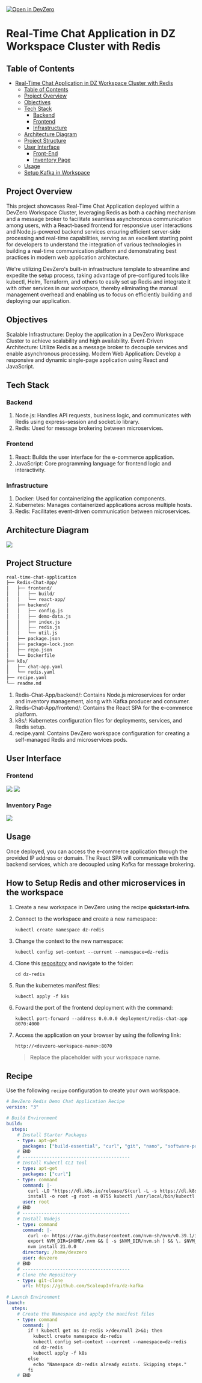 [![Open in DevZero](https://assets.devzero.io/open-in-devzero.svg)](https://www.devzero.io/dashboard/recipes/new?repo-url=https://github.com/ScaleupInfra/dz-redis)

# Real-Time Chat Application in DZ Workspace Cluster with Redis

## Table of Contents
- [Real-Time Chat Application in DZ Workspace Cluster with Redis](#real-time-chat-application-in-dz-workspace-cluster-with-redis)
  - [Table of Contents](#table-of-contents)
  - [Project Overview](#project-overview)
  - [Objectives](#objectives)
  - [Tech Stack](#tech-stack)
    - [Backend](#backend)
    - [Frontend](#frontend)
    - [Infrastructure](#infrastructure)
  - [Architecture Diagram](#architecture-diagram)
  - [Project Structure](#project-structure)
  - [User Interface](#user-interface)
    - [Front-End](#front-end)
    - [Inventory Page](#inventory-page)
  - [Usage](#usage)
  - [Setup Kafka in Workspace](#how-to-setup-kafka-and-other-microservices-in-the-workspace)

## Project Overview
This project showcases Real-Time Chat Application deployed within a DevZero Workspace Cluster, leveraging Redis as both a caching mechanism and a message broker to facilitate seamless asynchronous communication among users, with a React-based frontend for responsive user interactions and Node.js-powered backend services ensuring efficient server-side processing and real-time capabilities, serving as an excellent starting point for developers to understand the integration of various technologies in building a real-time communication platform and demonstrating best practices in modern web application architecture.

We're utilizing DevZero's built-in infrastructure template to streamline and expedite the setup process, taking advantage of pre-configured tools like kubectl, Helm, Terraform, and others to easily set up Redis and integrate it with other services in our workspace, thereby eliminating the manual management overhead and enabling us to focus on efficiently building and deploying our application.

## Objectives
Scalable Infrastructure: Deploy the application in a DevZero Workspace Cluster to achieve scalability and high availability.
Event-Driven Architecture: Utilize Redis as a message broker to decouple services and enable asynchronous processing.
Modern Web Application: Develop a responsive and dynamic single-page application using React and JavaScript.

## Tech Stack
### Backend
1. Node.js: Handles API requests, business logic, and communicates with Redis using express-session and socket.io library.
2. Redis: Used for message brokering between microservices.
### Frontend
1. React: Builds the user interface for the e-commerce application.
2. JavaScript: Core programming language for frontend logic and interactivity.
### Infrastructure
1. Docker: Used for containerizing the application components.
2. Kubernetes: Manages containerized applications across multiple hosts.
3. Redis: Facilitates event-driven communication between microservices.

## Architecture Diagram
![](.gitbook/assets/dz-kafka-arch.png)

## Project Structure

```bash
real-time-chat-application
├── Redis-Chat-App/
│   ├── frontend/
│   │   ├── build/
│   │   └── react-app/
│   ├── backend/
│   │   ├── config.js
│   │   ├── demo-data.js
│   │   ├── index.js
│   │   ├── redis.js
│   │   └── util.js
│   ├── package.json
│   ├── package-lock.json
│   ├── repo.json
│   └── Dockerfile    
├── k8s/
│   ├── chat-app.yaml
│   └── redis.yaml
├── recipe.yaml
└── readme.md
```
1. Redis-Chat-App/backend/: Contains Node.js microservices for order and inventory management, along with Kafka producer and consumer.
2. Redis-Chat-App/frontend/: Contains the React SPA for the e-commerce platform.
3. k8s/: Kubernetes configuration files for deployments, services, and Redis setup.
4. recipe.yaml: Contains DevZero workspace configuration for creating a self-managed Redis and microservices pods.

## User Interface
### Frontend
![](.gitbook/assets/Customer-view-page.png)
![](.gitbook/assets/Product-Details-page.png)

### Inventory Page
![](.gitbook/assets/Backend-view.png)

## Usage

Once deployed, you can access the e-commerce application through the provided IP address or domain. The React SPA will communicate with the backend services, which are decoupled using Kafka for message brokering.

## How to Setup Redis and other microservices in the workspace

1. Create a new workspace in DevZero using the recipe **quickstart-infra**.
2. Connect to the workspace and create a new namespace:

    ```
    kubectl create namespace dz-redis
    ```

3. Change the context to the new namespace:

    ```
    kubectl config set-context --current --namespace=dz-redis
    ```

4. Clone this [repository](https://github.com/ScaleupInfra/dz-redis) and navigate to the folder:

    ```
    cd dz-redis
    ```

5. Run the kubernetes manifest files:

    ```
    kubectl apply -f k8s
    ```

6. Foward the port of the frontend deployment with the command:
    ```
    kubectl port-forward --address 0.0.0.0 deployment/redis-chat-app 8070:4000
    ```

7. Access the application on your browser by using the following link:

    ```
    http://<devzero-workspace-name>:8070
    ```

    > Replace the placeholder with your workspace name.

## Recipe

Use the following `recipe` configuration to create your own workspace.

``` yaml
# DevZero Redis Demo Chat Application Recipe
version: "3"

# Build Environment
build:
  steps:
    # Install Starter Packages
    - type: apt-get
      packages: ["build-essential", "curl", "git", "nano", "software-properties-common", "ssh", "sudo", "tar", "unzip", "vim", "wget", "zip"]
    # END
    # ----------------------------------------
    # Install Kubectl CLI tool
    - type: apt-get
      packages: ["curl"]
    - type: command
      command: |-
        curl -LO "https://dl.k8s.io/release/$(curl -L -s https://dl.k8s.io/release/stable.txt)/bin/linux/amd64/kubectl"
        install -o root -g root -m 0755 kubectl /usr/local/bin/kubectl && rm kubectl
      user: root
    # END
    # ----------------------------------------
    # Install Nodejs
    - type: command
      command: |-
        curl -o- https://raw.githubusercontent.com/nvm-sh/nvm/v0.39.1/install.sh | bash
        export NVM_DIR=$HOME/.nvm && [ -s $NVM_DIR/nvm.sh ] && \. $NVM_DIR/nvm.sh
        nvm install 21.0.0
      directory: /home/devzero
      user: devzero
    # END
    # ----------------------------------------
    # Clone the Repository
    - type: git-clone
      url: https://github.com/ScaleupInfra/dz-kafka
  
# Launch Environment
launch:
  steps:
    # Create the Namespace and apply the manifest files
    - type: command
      command: |
        if ! kubectl get ns dz-redis >/dev/null 2>&1; then
          kubectl create namespace dz-redis
          kubectl config set-context --current --namespace=dz-redis
          cd dz-redis
          kubectl apply -f k8s
        else
          echo "Namespace dz-redis already exists. Skipping steps."
        fi
    # END
```
